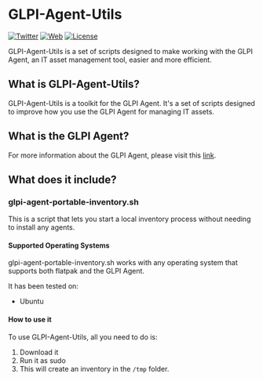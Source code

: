 # GLPI-Agent-Utils

[![Twitter](https://img.shields.io/badge/Twitter-TICgal-blue.svg?style=flat-square)](https://twitter.com/ticgalcom)
[![Web](https://img.shields.io/badge/Web-TICgal-blue.svg?style=flat-square)](https://tic.gal/)
[![License](https://img.shields.io/badge/License-GNU%20AGPLv3-blue.svg)](https://github.com/ticgal/taskdrop/blob/master/LICENSE)

GLPI-Agent-Utils is a set of scripts designed to make working with the GLPI Agent, an IT asset management tool, easier and more efficient.

## What is GLPI-Agent-Utils?

GLPI-Agent-Utils is a toolkit for the GLPI Agent. It's a set of scripts designed to improve how you use the GLPI Agent for managing IT assets.

## What is the GLPI Agent?

For more information about the GLPI Agent, please visit this [link](https://github.com/glpi-project/glpi-agent).

## What does it include?

### glpi-agent-portable-inventory.sh

This is a script that lets you start a local inventory process without needing to install any agents.

#### Supported Operating Systems

glpi-agent-portable-inventory.sh works with any operating system that supports both flatpak and the GLPI Agent. 

It has been tested on:
- Ubuntu

#### How to use it

To use GLPI-Agent-Utils, all you need to do is:
1. Download it
2. Run it as sudo 
3. This will create an inventory in the `/tmp` folder.
